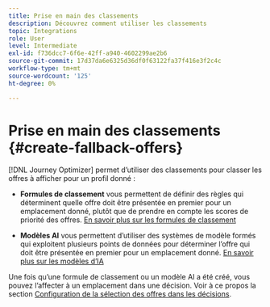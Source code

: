 ```yaml
---
title: Prise en main des classements
description: Découvrez comment utiliser les classements
topic: Integrations
role: User
level: Intermediate
exl-id: f736dcc7-6f6e-42ff-a940-4602299ae2b6
source-git-commit: 17d37da6e6325d36df0f63122fa37f416e3f2c4c
workflow-type: tm+mt
source-wordcount: '125'
ht-degree: 0%

---
```


# Prise en main des classements {#create-fallback-offers}

[!DNL Journey Optimizer] permet d’utiliser des classements pour classer les offres à afficher pour un profil donné :

* **Formules de classement** vous permettent de définir des règles qui déterminent quelle offre doit être présentée en premier pour un emplacement donné, plutôt que de prendre en compte les scores de priorité des offres. [En savoir plus sur les formules de classement](create-ranking-formulas.md)

* **Modèles AI** vous permettent d’utiliser des systèmes de modèle formés qui exploitent plusieurs points de données pour déterminer l’offre qui doit être présentée en premier pour un emplacement donné. [En savoir plus sur les modèles d’IA](ai-models.md)

Une fois qu’une formule de classement ou un modèle AI a été créé, vous pouvez l’affecter à un emplacement dans une décision. Voir à ce propos la section [Configuration de la sélection des offres dans les décisions](../offer-activities/configure-offer-selection.md).
